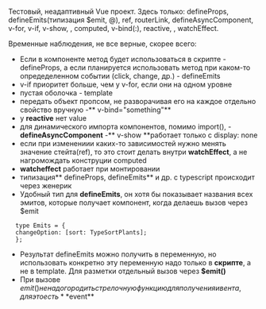 Тестовый, неадаптивный Vue проект.
Здесь только: defineProps, defineEmits(типизация $emit, @), ref, routerLink, defineAsyncComponent, v-for, v-if, v-show, , computed, v-bind(:), reactive, , watchEffect.

Временные наблюдения, не все верные, скорее всего:
- Если в компоненте метод будет использоваться в скрипте - defineProps, а если планируется использовать метод при каком-то опредеделенном событии (click, change, др.) - defineEmits
- v-if приоритет больше, чем у v-for, если они на одном уровне
- пустая оболочка - template
- передать объект пропсом, не разворачивая его на каждое отдельно свойство вручную -** v-bind="something"**
- у **reactive** нет value
- для динамического импорта компонентов, помимо import(), - **defineAsyncComponent**
-** v-show **работает только с display: none
- если при изменениии каких-то зависимостей нужно менять значение стейта(ref), то это стоит делать внутри **watchEffect**, а не нагромождать конструции computed
- **watcheffect** работает при монтировании
- типизация** defineProps, defineEmits** и др. с typescript происходит через женерик
- Удобный тип для **defineEmits**, он хотя бы показывает названия всех эмитов, которые получает компонент, когда делаешь вызов через $emit
```
  type Emits = {
  changeOption: [sort: TypeSortPlants];
  };
```
- Результат defineEmits можно получить в переменную, но использовать конкретно эту переменную надо только в **скрипте**, а не в template. Для разметки отдельный вызов через **$emit()**
- При вызове $emit() не надо городить стрелочную функцию для получения ивента, для это есть **$event**
